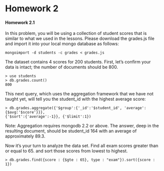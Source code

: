 Homework 2
=====

#### Homework 2.1

In this problem, you will be using a collection of student scores that is similar to what we used in the lessons. Please download the grades.js file and import it into your local mongo database as follows:
```
mongoimport -d students -c grades < grades.js
```

The dataset contains 4 scores for 200 students.
First, let’s confirm your data is intact; the number of documents should be 800.

```
> use students
> db.grades.count()
800
```

This next query, which uses the aggregation framework that we have not taught yet, will tell you the student_id with the highest average score:
```
> db.grades.aggregate({'$group':{'_id':'$student_id', 'average':{$avg:'$score'}}},
{'$sort':{'average':-1}}, {'$limit':1})
```

Note: Aggregation requires mongodb 2.2 or above.
The answer, deep in the resulting document, should be student_id 164 with an average of approximately 89.3.

Now it’s your turn to analyze the data set. Find all exam scores greater than or equal to 65. and sort those scores from lowest to highest.

```
> db.grades.find({score : {$gte : 65}, type : "exam"}).sort({score : 1})
```
